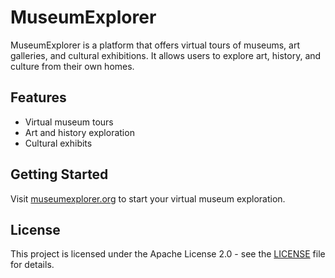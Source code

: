 # MuseumExplorer

MuseumExplorer is a platform that offers virtual tours of museums, art galleries, and cultural exhibitions. It allows users to explore art, history, and culture from their own homes.

## Features
- Virtual museum tours
- Art and history exploration
- Cultural exhibits

## Getting Started
Visit [museumexplorer.org](https://museumexplorer.org) to start your virtual museum exploration.

## License
This project is licensed under the Apache License 2.0 - see the [LICENSE](LICENSE) file for details.
